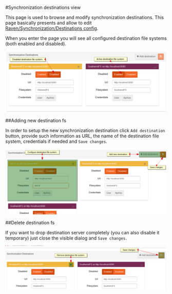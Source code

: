 ﻿#Synchronization destinations view

This page is used to browse and modify synchronization destinations. This page basically presents and allow to edit [Raven/Synchronization/Destinations config](../../synchronization/configurations#ravensynchronizationdestinations).

When you enter the page you will see all configured destination file systems (both enabled and disabled).

![Figure 1. Studio. Destinations view](images/destinations-view.png)  

##Adding new destination fs

In order to setup the new synchronization destination click `Add destination` button, provide such information as URL, the name of the destination file
system, credentials if needed and `Save changes`.

![Figure 2. Studio. Destinations view. Add new](images/destinations-view-new-fs.png)  

##Delete destination fs

If you want to drop destination server completely (you can also disable it temporary) just close the visible dialog and `Save changes`.

![Figure 3. Studio. Destinations view. Remove destination](images/destinations-view-remove-fs.png)  

